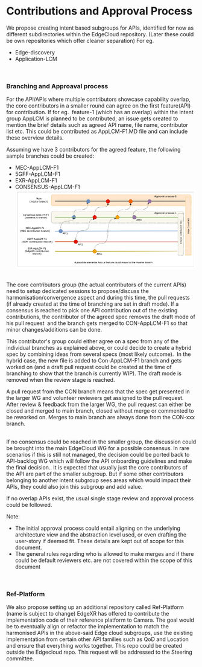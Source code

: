 # Contributions and Approval Process


We propose creating intent based subgroups for APIs, identified for now as different subdirectories within the EdgeCloud repository. (Later these could be own repositories which offer cleaner separation)
For eg.

* Edge-discovery
* Application-LCM

<br>

### Branching and Approaval process
For the API/APIs where multiple contributors showcase capability overlap, the core contributors in a smaller round can agree on the first feature(API) for contribution. If for eg.  feature-1 (which has an overlap) within the intent group AppLCM is planned to be contributed, an issue gets created to mention the brief details such as agreed API name, file name, contributor list etc. This could be contributed as AppLCM-F1.MD file and can include these overview details.

Assuming we have 3 contributors for the agreed feature, the following sample branches could be created:

* MEC-AppLCM-F1
* 5GFF-AppLCM-F1
* EXR-AppLCM-F1
* CONSENSUS-AppLCM-F1
![image](./images/EdgeCloudWG-Branches-Approvals.png)

<br>
The core contributors group (the actual contributors of the current APIs) need to setup dedicated sessions to propose/discuss the harmonisation/convergence aspect and during this time, the pull requests (if already created at the time of branching are set in draft mode). If a consensus is reached to pick one API contribution out of the existing contributions, the contributor of the agreed spec removes the draft mode of his pull request  and the branch gets merged to CON-AppLCM-F1 so that minor changes/additions can be done.

This contributor's group could either agree on a spec from any of the individual branches as explained above, or could decide to create a hybrid spec by combining ideas from several specs (most likely outcome).  In the hybrid case, the new file is added to Con-AppLCM-F1 branch and gets worked on (and a draft pull request could be created at the time of branching to show that the branch is currently WIP). The draft mode is removed when the review stage is reached.

A pull request from the CON branch means that the spec get presented in the larger WG and volunteer reviewers get assigned to the pull request. After review & feedback from the larger WG, the pull request can either be closed and merged to main branch, closed without merge or commented to be reworked on. Merges to main branch are always done from the CON-xxx branch.

<br>
If no consensus could be reached in the smaller group, the discussion could be brought into the main EdgeCloud WG for a possible consensus. In rare scenarios if this is still not managed, the decision could be ported back to API-backlog WG which will follow the API onboarding guidelines and make the final decision.. It is expected that usually just the core contributors of the API are part of the smaller subgroup. But if some other contributors belonging to another intent subgroup sees areas which would impact their APIs, they could also join this subgroup and add value.

If no overlap APIs exist, the usual single stage review and approval process could be followed.

Note:

* The initial approval process could entail aligning on the underlying architecture view and the abstraction level used, or even drafting the user-story if deemed fit. These details are kept out of scope for this document.
* The general rules regarding who is allowed to make merges and if there could be default reviewers etc. are not covered within the scope of this document

<br>

### Ref-Platform  
We also propose setting up an additional repository called Ref-Platform (name is subject to change) EdgeXR has offered to contribute the implementation code of their reference platform to Camara. The goal would be to eventually align or refactor the implementation to match the harmonised APIs in the above-said Edge cloud subgroups, use the existing implementation from certain other API families such as QoD and Location and ensure that everything works together. This repo could be created outside the Edgecloud repo. This request will be addressed to the Steering committee.
